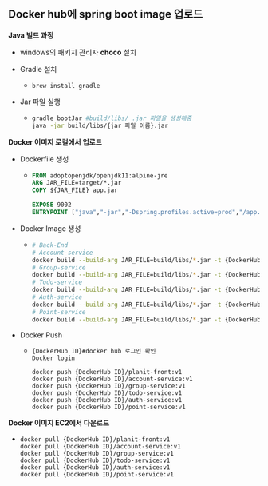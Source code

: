 ## Docker hub에  spring boot image 업로드

**Java 빌드 과정**

* windows의 패키지 관리자  **choco** 설치

* Gradle 설치
  * ```
    brew install gradle
    ```

* Jar 파일 실행

  * ```bash
    gradle bootJar #build/libs/ .jar 파일을 생성해줌
    java -jar build/libs/{jar 파일 이름}.jar
    ```

**Docker 이미지 로컬에서 업로드**

* Dockerfile 생성

  * ```dockerfile
    FROM adoptopenjdk/openjdk11:alpine-jre
    ARG JAR_FILE=target/*.jar
    COPY ${JAR_FILE} app.jar
    
    EXPOSE 9002
    ENTRYPOINT ["java","-jar","-Dspring.profiles.active=prod","/app.jar"]
    ```

* Docker Image 생성

  * ```bash
    # Back-End
    # Account-service
    docker build --build-arg JAR_FILE=build/libs/*.jar -t {DockerHub ID}/account-service:v1 .
    # Group-service
    docker build --build-arg JAR_FILE=build/libs/*.jar -t {DockerHub ID}/group-service:v1 .
    # Todo-service
    docker build --build-arg JAR_FILE=build/libs/*.jar -t {DockerHub ID}/todo-service:v1 .
    # Auth-service
    docker build --build-arg JAR_FILE=build/libs/*.jar -t {DockerHub ID}/auth-service:v1 .
    # Point-service
    docker build --build-arg JAR_FILE=build/libs/*.jar -t {DockerHub ID}/point-service:v1 .
    ```

* Docker Push

  * ```
    {DockerHub ID}#docker hub 로그인 확인
    Docker login
    
    docker push {DockerHub ID}/planit-front:v1
    docker push {DockerHub ID}/account-service:v1
    docker push {DockerHub ID}/group-service:v1
    docker push {DockerHub ID}/todo-service:v1
    docker push {DockerHub ID}/auth-service:v1
    docker push {DockerHub ID}/point-service:v1
    ```

**Docker 이미지 EC2에서 다운로드**

* ```
  docker pull {DockerHub ID}/planit-front:v1
  docker pull {DockerHub ID}/account-service:v1
  docker pull {DockerHub ID}/group-service:v1
  docker pull {DockerHub ID}/todo-service:v1
  docker pull {DockerHub ID}/auth-service:v1
  docker pull {DockerHub ID}/point-service:v1
  ```
